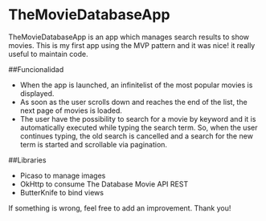 # TheMovieDatabaseApp
TheMovieDatabaseApp is an app which manages search results to show movies. This is my first app using the MVP pattern and it was nice! it really useful to maintain code.

##Funcionalidad
* When the app is launched, an infinitelist of the most popular movies is displayed.
* As soon as the user scrolls down and reaches the end of the list, the next page of movies is loaded.
* The user have the possibility to search for a movie by keyword and it is automatically executed while typing the search term. So, when the user continues typing, the old search is cancelled and a search for the new term is started and scrollable via pagination. 

##Libraries
* Picaso to manage images
* OkHttp to consume The Database Movie API REST
* ButterKnife to bind views

If something is wrong, feel free to add an improvement. Thank you!
